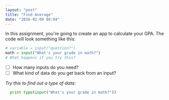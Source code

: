```yaml
---
layout: "post"
title: "Find Average"
date: "2016-02-09 09:04"
---
```


In this assignment, you're going to create an app to calculate your GPA. The code will look something like this:
```python
# variable = input("question?")
math = input("What's your grade in math?")
# What happens if you try this?
```
- [ ] How many inputs do you need?
- [ ] What kind of data do you get back from an input?

_Try this to find out a type of data:_

```python
  print type(input("What's your grade in math?"))
```
